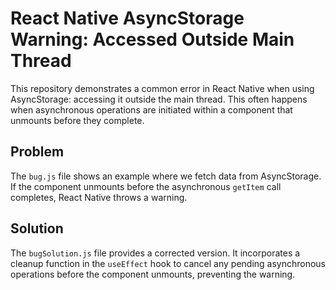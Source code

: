 # React Native AsyncStorage Warning: Accessed Outside Main Thread

This repository demonstrates a common error in React Native when using AsyncStorage: accessing it outside the main thread.  This often happens when asynchronous operations are initiated within a component that unmounts before they complete.

## Problem

The `bug.js` file shows an example where we fetch data from AsyncStorage. If the component unmounts before the asynchronous `getItem` call completes, React Native throws a warning.

## Solution

The `bugSolution.js` file provides a corrected version. It incorporates a cleanup function in the `useEffect` hook to cancel any pending asynchronous operations before the component unmounts, preventing the warning.